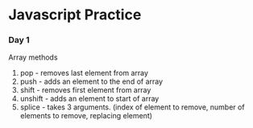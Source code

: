 <h1>Javascript Practice</h1>

<h3>Day 1</h3>

Array methods
1. pop - removes last element from array
2. push - adds an element to the end of array
3. shift - removes first element from array
4. unshift - adds an element to start of array
5. splice - takes 3 arguments. (index of element to remove, number of elements to remove, replacing element)
